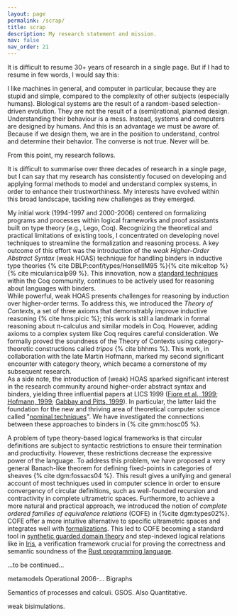 ```yaml
---
layout: page
permalink: /scrap/
title: scrap
description: My research statement and mission.
nav: false
nav_order: 21
---
```

It is difficult to resume 30+ years of research in a single page. But if I had to resume in few words, I would say this:

I like machines in general, and computer in particular, because they are stupid and simple, compared to the complexity of other subjects (especially humans). 
Biological systems are the result of a random-based selection-driven evolution. They are not the result of a (semi)rational, planned design. Understanding their behaviour is a mess.
Instead, systems and computers are designed by humans. And this is an advantage we must be aware of. Because if we design them, we are in the position to understand, control and determine their behavior. The converse is not true. Never will be.

From this point, my research follows.

It is difficult to summarise over three decades of research in a single page, but I can say that my research has consistently focused on developing and applying formal methods to model and understand complex systems, in order to enhance their trustworthiness. My interests have evolved within this broad landscape, tackling new challenges as they emerged.

My initial work (1994-1997 and 2000-2006) centered on formalizing programs and processes within logical frameworks and proof assistants built on type theory (e.g., Lego, Coq). Recognizing the theoretical and practical limitations of existing tools, I concentrated on developing novel techniques to streamline the formalization and reasoning process.
A key outcome of this effort was the introduction of the _weak Higher-Order Abstract Syntax_ (weak HOAS) technique for handling binders in inductive type theories {% cite DBLP:conf/types/HonsellM95 %}{% cite mik:eltop %}{% cite miculan:icalp99 %}. This innovation, now a [standard techniques](https://www.seas.upenn.edu/~plclub/poplmark/) within the Coq community, continues to be actively used for reasoning about languages with binders.<br/>
While powerful, weak HOAS presents challenges for reasoning by induction over higher-order terms. 
To address this, we introduced the _Theory of Contexts_, a set of three axioms that demonstrably improve inductive reasoning {% cite hms:picic %}; this work is still a landmark in formal reasoning about π-calculus and similar models in Coq. 
However, adding axioms to a complex system like Coq requires careful consideration. We formally proved the soundness of the Theory of Contexts using category-theoretic constructions called _tripos_ {% cite bhhms %}. This work, in collaboration with the late Martin Hofmann, marked my second significant encounter with category theory, which became a cornerstone of my subsequent research.<br/>
As a side note, the introduction of (weak) HOAS sparked significant interest in the research community around higher-order abstract syntax and binders, yielding three influential papers at LICS 1999 ([Fiore et al., 1999](https://doi.org/10.1109/LICS.1999.782615); [Hofmann, 1999](https://doi.org/10.1109/LICS.1999.782616); [Gabbay and Pitts, 1999](https://doi.org/10.1109/LICS.1999.782617)). In particular, the latter laid the foundation for the new and thriving area of theoretical computer science called "[nominal techniques](https://ncatlab.org/nlab/show/nominal+set)". We have investigated the connections between these approaches to binders in {% cite gmm:hosc05 %}.

A problem of type theory-based logical frameworks is that circular definitions are subject to syntactic restrictions to ensure their termination and productivity. However, these restrictions decrease the expressive power of the language. To address this problem, we have proposed a very general Banach-like theorem for defining fixed-points in categories of sheaves {% cite dgm:fossacs04 %}.
This result gives a unifying and general account of most techniques used in computer science in order to ensure convergency of circular definitions, such as well-founded recursion and contractivity in complete ultrametric spaces.
Furthermore, to achieve a more natural and practical approach, we introduced the notion of _complete ordered families of equivalence relations_ (COFE) in {%cite dgm:types02%}. COFE offer a more intuitive alternative to specific ultrametric spaces and integrates well with [formalizations](https://1lab.dev/Cat.Instances.OFE.html). This led to COFE becoming a standard tool in [synthetic guarded domain theory](https://ncatlab.org/nlab/show/synthetic+guarded+domain+theory) and step-indexed logical relations like in [Iris](https://iris-project.org/), a verification framework crucial for proving the correctness and semantic soundness of the [Rust programming language](https://www.rust-lang.org/).

...to be continued...

metamodels
Operational 
2006-... Bigraphs

Semantics of processes and calculi. GSOS. Also Quantitative.


weak bisimulations.
